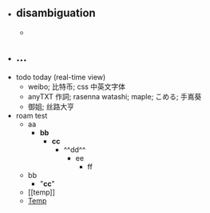 - disambiguation
    - 
    - 
- ...
    - 
- todo today (real-time view)
    - weibo; 比特币; css 中英文字体
    - anyTXT 作詞; rasenna watashi; maple; こめる; 手嶌葵
    - 御姐; 丝路大亨
- roam test
    - aa
        - **bb**
            - __cc__
                - ^^dd^^
                    - ee
                        - ff
    - bb
        - "__cc__"
    - [[temp]]
    - [Temp]([[temp]])
